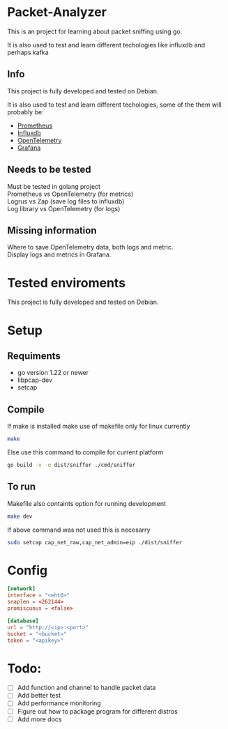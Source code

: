 # Packet-Analyzer

This is an project for learning about packet sniffing using go.

It is also used to test and learn different techologies like influxdb and perhaps kafka

## Info
This project is fully developed and tested on Debian.

It is also used to test and learn different techologies, some of the them will probably be:
- [Prometheus](https://prometheus.io/)
- [Influxdb](https://www.influxdata.com/)
- [OpenTelemetry](https://opentelemetry.io/)
- [Grafana](https://grafana.com/)

## Needs to be tested
Must be tested in golang project\
Prometheus vs OpenTelemetry (for metrics)\
Logrus vs Zap (save log files to influxdb)\
Log library vs OpenTelemetry (for logs)

## Missing information
Where to save OpenTelemetry data, both logs and metric.\
Display logs and metrics in Grafana.

# Tested enviroments
This project is fully developed and tested on Debian.

# Setup

## Requiments
- go version 1.22 or newer
- libpcap-dev
- setcap

## Compile
If make is installed make use of makefile only for linux currently
```bash
make
```

Else use this command to compile for current platform
```bash
go build -v -o dist/sniffer ./cmd/sniffer
```

## To run
Makefile also containts option for running development 
```bash
make dev
```

If above command was not used this is necesarry
```bash
sudo setcap cap_net_raw,cap_net_admin=eip ./dist/sniffer
```

# Config
```toml
[network]
interface = "<eht0>"
snaplen = <262144>
promiscuous = <false>

[database]
url = "http://<ip>:<port>"
bucket = "<bucket>"
token = "<apikey>"
```

# Todo:
- [ ] Add function and channel to handle packet data
- [ ] Add better test
- [ ] Add performance monitoring
- [ ] Figure out how to package program for different distros
- [ ] Add more docs
